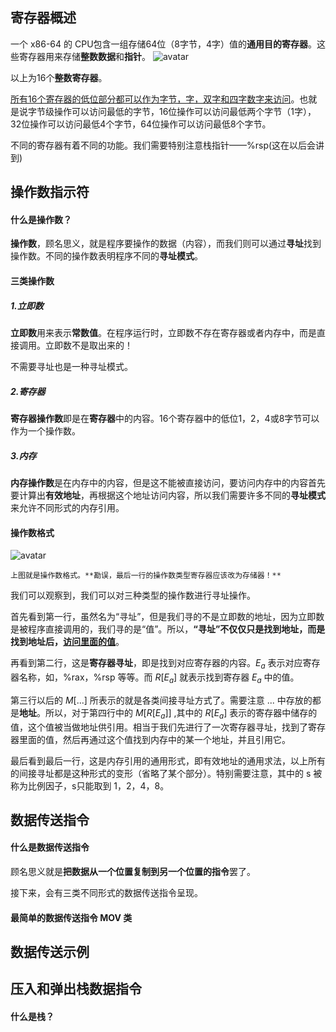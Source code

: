 ## 寄存器概述
一个 x86-64 的 CPU包含一组存储64位（8字节，4字）值的**通用目的寄存器**。这些寄存器用来存储**整数数据**和**指针**。 
![avatar](https://gimg2.baidu.com/image_search/src=http%3A%2F%2Fupload-images.jianshu.io%2Fupload_images%2F7066251-3d912ed8409020f4.png&refer=http%3A%2F%2Fupload-images.jianshu.io&app=2002&size=f9999,10000&q=a80&n=0&g=0n&fmt=jpeg?sec=1643986299&t=9175bfc5040d98383a90d6884b25ec6b)

以上为16个**整数寄存器**。

<u>所有16个寄存器的低位部分都可以作为字节，字，双字和四字数字来访问</u>。也就是说字节级操作可以访问最低的字节，16位操作可以访问最低两个字节（1字），32位操作可以访问最低4个字节，64位操作可以访问最低8个字节。

不同的寄存器有着不同的功能。我们需要特别注意栈指针——%rsp(这在以后会讲到)

## 操作数指示符

#### 什么是操作数？
**操作数**，顾名思义，就是程序要操作的数据（内容），而我们则可以通过**寻址**找到操作数。不同的操作数表明程序不同的**寻址模式**。
#### 三类操作数

##### 1.立即数
**立即数**用来表示**常数值**。在程序运行时，立即数不存在寄存器或者内存中，而是直接调用。立即数不是取出来的！

不需要寻址也是一种寻址模式。

##### 2.寄存器
**寄存器操作数**即是在**寄存器**中的内容。16个寄存器中的低位1，2，4或8字节可以作为一个操作数。

##### 3.内存
**内存操作数**是在内存中的内容，但是这不能被直接访问，要访问内存中的内容首先要计算出**有效地址**，再根据这个地址访问内容，所以我们需要许多不同的**寻址模式**来允许不同形式的内存引用。

#### 操作数格式
![avatar](https://gimg2.baidu.com/image_search/src=http%3A%2F%2Fimage.bubuko.com%2Finfo%2F201510%2F20180110164923224325.png&refer=http%3A%2F%2Fimage.bubuko.com&app=2002&size=f9999,10000&q=a80&n=0&g=0n&fmt=jpeg?sec=1643987248&t=032786b19a2e4b73824a4d792ee811c0)

    上图就是操作数格式。**勘误，最后一行的操作数类型寄存器应该改为存储器！**

我们可以观察到，我们可以对三种类型的操作数进行寻址操作。

首先看到第一行，虽然名为“寻址”，但是我们寻的不是立即数的地址，因为立即数是被程序直接调用的，我们寻的是“值”。所以，**“寻址”不仅仅只是找到地址，而是找到地址后，<u>访问里面的值</u>**。

再看到第二行，这是**寄存器寻址**，即是找到对应寄存器的内容。$E_a$ 表示对应寄存器名称，如，%rax，%rsp 等等。而 $R[E_a]$ 就表示找到寄存器 $E_a$ 中的值。

第三行以后的 $M[...]$ 所表示的就是各类间接寻址方式了。需要注意 $...$ 中存放的都是**地址**。所以，对于第四行中的 $M[R[E_a]]$ ,其中的 $R[E_a]$ 表示的寄存器中储存的值，这个值被当做地址供引用。相当于我们先进行了一次寄存器寻址，找到了寄存器里面的值，然后再通过这个值找到内存中的某一个地址，并且引用它。

最后看到最后一行，这是内存引用的通用形式，即有效地址的通用求法，以上所有的间接寻址都是这种形式的变形（省略了某个部分）。特别需要注意，其中的 s 被称为比例因子，s只能取到 1，2，4，8。

## 数据传送指令

#### 什么是数据传送指令

顾名思义就是**把数据从一个位置复制到另一个位置的指令**罢了。

接下来，会有三类不同形式的数据传送指令呈现。

#### 最简单的数据传送指令 MOV 类


## 数据传送示例

## 压入和弹出栈数据指令

#### 什么是栈？